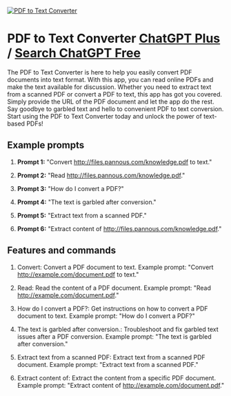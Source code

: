 
[![PDF to Text Converter](https://files.oaiusercontent.com/file-c18QbdnYlZE2YvyBeP13OMMw?se=2123-10-15T12%3A13%3A07Z&sp=r&sv=2021-08-06&sr=b&rscc=max-age%3D31536000%2C%20immutable&rscd=attachment%3B%20filename%3D639c800e-7b0a-4ae6-b935-7357da7f7d93.png&sig=dDhEnTty2weneDycUqstbikVfVBRbSWSLjLac5hN00A%3D)](https://chat.openai.com/g/g-Mr3BSUJi6-pdf-to-text-converter)

# PDF to Text Converter [ChatGPT Plus](https://chat.openai.com/g/g-Mr3BSUJi6-pdf-to-text-converter) / [Search ChatGPT Free](https://gptcall.net/index.html#/?search=PDF%20to%20Text%20Converter)

The PDF to Text Converter is here to help you easily convert PDF documents into text format. With this app, you can read online PDFs and make the text available for discussion. Whether you need to extract text from a scanned PDF or convert a PDF to text, this app has got you covered. Simply provide the URL of the PDF document and let the app do the rest. Say goodbye to garbled text and hello to convenient PDF to text conversion. Start using the PDF to Text Converter today and unlock the power of text-based PDFs!

## Example prompts

1. **Prompt 1:** "Convert http://files.pannous.com/knowledge.pdf to text."

2. **Prompt 2:** "Read http://files.pannous.com/knowledge.pdf."

3. **Prompt 3:** "How do I convert a PDF?"

4. **Prompt 4:** "The text is garbled after conversion."

5. **Prompt 5:** "Extract text from a scanned PDF."

6. **Prompt 6:** "Extract content of http://files.pannous.com/knowledge.pdf."

## Features and commands

1. Convert: Convert a PDF document to text. Example prompt: "Convert http://example.com/document.pdf to text."

2. Read: Read the content of a PDF document. Example prompt: "Read http://example.com/document.pdf."

3. How do I convert a PDF?: Get instructions on how to convert a PDF document to text. Example prompt: "How do I convert a PDF?"

4. The text is garbled after conversion.: Troubleshoot and fix garbled text issues after a PDF conversion. Example prompt: "The text is garbled after conversion."

5. Extract text from a scanned PDF: Extract text from a scanned PDF document. Example prompt: "Extract text from a scanned PDF."

6. Extract content of: Extract the content from a specific PDF document. Example prompt: "Extract content of http://example.com/document.pdf."


